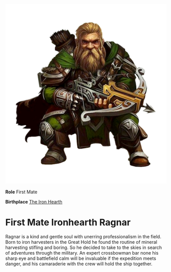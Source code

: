 <InfoBox>
    
![Character Art](./img/ragnar.png)
    
**Role** First Mate
    
**Birthplace** [The Iron Hearth](/places/mineral_holds)

</InfoBox>

# First Mate Ironhearth Ragnar

Ragnar is a kind and gentle soul with unerring professionalism in the field. Born to iron harvesters in the Great Hold he found the routine of mineral harvesting stifling and boring. So he decided to take to the skies in search of adventures through the military. An expert crossbowman bar none his sharp eye and battlefield calm will be invaluable if the expedition meets danger, and his camaraderie with the crew will hold the ship together.

<!--@include: ./brocard_ragnar.md-->
